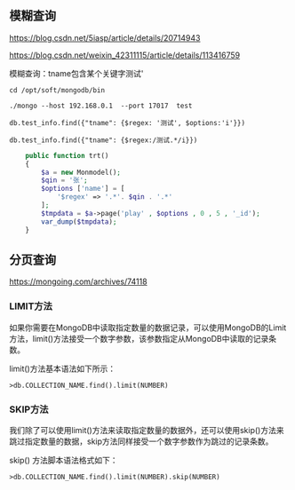 ## 模糊查询

https://blog.csdn.net/5iasp/article/details/20714943

https://blog.csdn.net/weixin_42311115/article/details/113416759

模糊查询：tname包含某个关键字测试'

```shell
cd /opt/soft/mongodb/bin

./mongo --host 192.168.0.1  --port 17017  test

db.test_info.find({"tname": {$regex: '测试', $options:'i'}}) 

db.test_info.find({"tname": {$regex:/测试.*/i}}) 

```

```php
    public function trt()
    {
        $a = new Monmodel();
        $qin = '张';
        $options ['name'] = [
            '$regex' => '.*'. $qin . '.*'
        ];
        $tmpdata = $a->page('play' , $options , 0 , 5 , '_id');
        var_dump($tmpdata);
    }
```

## 分页查询



https://mongoing.com/archives/74118



### LIMIT方法

如果你需要在MongoDB中读取指定数量的数据记录，可以使用MongoDB的Limit方法，limit()方法接受一个数字参数，该参数指定从MongoDB中读取的记录条数。

limit()方法基本语法如下所示：

```
>db.COLLECTION_NAME.find().limit(NUMBER)
```

### SKIP方法

我们除了可以使用limit()方法来读取指定数量的数据外，还可以使用skip()方法来跳过指定数量的数据，skip方法同样接受一个数字参数作为跳过的记录条数。

skip() 方法脚本语法格式如下：

```
>db.COLLECTION_NAME.find().limit(NUMBER).skip(NUMBER)
```
